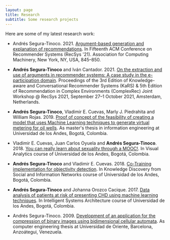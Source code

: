 ```yaml
---
layout: page
title: Research
subtitle: Some research projects
---
```


Here are some of my latest research work:

- Andrés Segura-Tinoco. 2021. <a href="https://dl.acm.org/doi/10.1145/3460231.3473894" target="_blank">Argument-based generation and explanation of recommendations</a>. In Fifteenth ACM Conference on Recommender Systems (RecSys '21). Association for Computing Machinery, New York, NY, USA, 845–850.

- <b>Andrés Segura-Tinoco</b> and Iván Cantador. 2021. <a href="#">On the extraction and use of arguments in recommender
systems: A case study in the e-participation domain</a>. Proceedings of the 3rd Edition of Knowledge-aware and Conversational Recommender Systems (KaRS) & 5th Edition of Recommendation in Complex Environments (ComplexRec) Joint Workshop @ RecSys 2021, September 27–1 October 2021, Amsterdam, Netherlands.

- <b>Andrés Segura-Tinoco</b>, Vladimir E. Cuevas, Marly J. Piedrahita and William Rojas. 2019. <a href="#">Proof of concept of the feasibility of creating a model that uses Machine Learning techniques to generate virtual metering for oil wells</a>. As master's thesis in information engineering at Universidad de los Andes, Bogotá, Colombia.

- Vladimir E. Cuevas, Juan Carlos Oyuela and <b>Andrés Segura-Tinoco</b>. 2018. <a href="https://github.com/ansegura7/VA-Proyecto-Final-MOOC/blob/master/paper/Proyecto_Final_VA_EN.pdf" target="_blank">You can really learn about sexuality through a MOOC!</a>. In Visual Analytics course of Universidad de los Andes, Bogotá, Colombia.

- <b>Andrés Segura-Tinoco</b> and Vladimir E. Cuevas. 2018. <a href="https://github.com/ansegura7/ML_ObjectivityDetection/blob/master/paper/Co-Training_Implementation_for_Objectivity_Detection.pdf" target="_blank">Co-Training implementation for objectivity detection</a>. In Knowledge Discovery from Social and Information Networks course of Universidad de los Andes, Bogotá, Colombia.

- <b>Andrés Segura-Tinoco</b> and Johanna Orozco Cacique. 2017. <a href="https://github.com/ansegura7/ML_CHD_Prediction/blob/master/paper/CHD_Prediction_using_ML_techniques.pdf" target="_blank">Data analysis of patients at risk of presenting CHD using machine learning techniques</a>. In Intelligent Systems Architecture course of Universidad de los Andes, Bogotá, Colombia.

- Andrés Segura-Tinoco. 2009. <a href="#">Development of an application for the compression of binary images using bidimensional cellular automata</a>. As computer engineering thesis at Universidad de Oriente, Barcelona, Anzoátegui, Venezuela.
